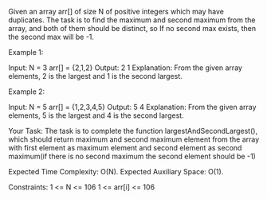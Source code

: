 Given an array arr[] of size N of positive integers which may have duplicates. The task is to find the maximum and second maximum from the array, and both of them should be distinct, so If no second max exists, then the second max will be -1.

Example 1:

Input:
N = 3
arr[] = {2,1,2}
Output: 2 1
Explanation: From the given array 
elements, 2 is the largest and 1 
is the second largest.

Example 2:

Input:
N = 5
arr[] = {1,2,3,4,5}
Output: 5 4
Explanation: From the given array 
elements, 5 is the largest and 4 
is the second largest.

Your Task:
The task is to complete the function largestAndSecondLargest(), which should return maximum and second maximum element from the array with first element as maximum element and second element as second maximum(if there is no second maximum the  second element should be -1)

Expected Time Complexity: O(N).
Expected Auxiliary Space: O(1).

Constraints:
1 <= N <= 106
1 <= arr[i] <= 106
